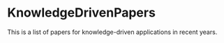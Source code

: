 # KnowledgeDrivenPapers
This is a list of papers for knowledge-driven applications in recent years.
